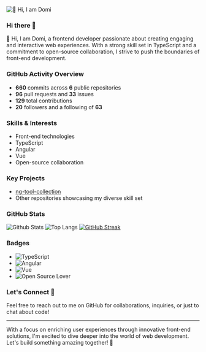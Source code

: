 ![👋 Hi, I am Domi](https://www.codecademy.com/resources/blog/wp-content/uploads/2022/12/What-Is-Pair-Programming--1.png)

### Hi there 👋
👋 Hi, I am Domi, a frontend developer passionate about creating engaging and interactive web experiences. With a strong skill set in TypeScript and a commitment to open-source collaboration, I strive to push the boundaries of front-end development.

### GitHub Activity Overview
- **660** commits across **6** public repositories
- **96** pull requests and **33** issues
- **129** total contributions
- **20** followers and a following of **63**

### Skills & Interests
- Front-end technologies
- TypeScript
- Angular
- Vue
- Open-source collaboration

### Key Projects
- [ng-tool-collection](https://github.com/domideimel/ng-tool-collection)
- Other repositories showcasing my diverse skill set

### GitHub Stats
![Github Stats](https://github-readme-stats.vercel.app/api?username=domideimel)
![Top Langs](https://github-readme-stats.vercel.app/api/top-langs/?username=domideimel)
[![GitHub Streak](https://streak-stats.demolab.com/?user=domideimel)](https://git.io/streak-stats)

### Badges
- ![TypeScript](https://img.shields.io/badge/Language-TypeScript-blue)
- ![Angular](https://img.shields.io/badge/Framework-Angular-red)
- ![Vue](https://img.shields.io/badge/Framework-Vue-brightgreen)
- ![Open Source Lover](https://img.shields.io/badge/Open-Source%20Lover-orange)

### Let's Connect 🤝
Feel free to reach out to me on GitHub for collaborations, inquiries, or just to chat about code! 

---

With a focus on enriching user experiences through innovative front-end solutions, I'm excited to dive deeper into the world of web development. Let's build something amazing together! 🚀
